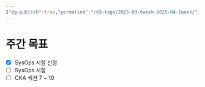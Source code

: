 ```yaml
---
{"dg-publish":true,"permalink":"/03-tags/2025-03-6week-2025-04-1week/","noteIcon":""}
---
```


# 주간 목표
- [x] SysOps 시험 신청
- [ ] SysOps 시험
- [ ] CKA 섹션 7 ~ 10